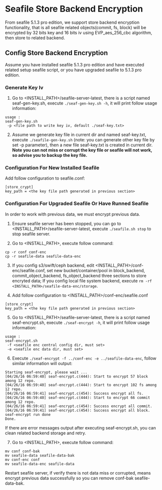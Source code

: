 # Seafile Store Backend Encryption

From seafile 5.1.3 pro edition, we support store backend encryption functionality, that is all seafile related objects(commit, fs, block) will be encrypted by 32 bits key and 16 bits iv using EVP_aes_256_cbc algorithm, then store to related backend.

## Config Store Backend Encryption

Assume you have installed seafile 5.1.3 pro edition and have executed related setup seafile script, or you have upgraded seafile to 5.1.3 pro edition.

### Generate Key Iv

1. Go to <INSTALL_PATH>/seafile-server-latest, there is a script named seaf-gen-key.sh, execute `./seaf-gen-key.sh -h`, it will print follow usage information:
```
usage :
seaf-gen-key.sh
 -p <file path to write key iv, default ./seaf-key.txt>
```

2. Assume we generate key file in current dir and named seaf-key.txt, execute `./seafile-gen-key.sh` (note: you can generate other key file by set -p parameter), then a new file seaf-key.txt is created in current dir.
**Note you can not miss or corrupt the key file or seafile will not work, so advise you to backup the key file.**

### Configuration For New Installed Seafile

Add follow configuration to seafile.conf:
```
[store_crypt]
key_path = <the key file path generated in previous section>
```

### Configuration For Upgraded Seafile Or Have Runned Seafile

In order to work with previous data, we must encrypt previous data.

1. Ensure seafile server has been stopped, you can go to <INSTALL_PATH>/seafile-server-latest, execute `./seafile.sh stop` to stop seafile server.

2. Go to <INSTALL_PATH>, execute follow command:
```
cp -r conf conf-enc
cp -r seafile-data seafile-data-enc
```

3. If you config s3/swift/ceph backend, edit <INSTALL_PATH>/conf-enc/seafile.conf, set new bucket/container/pool in block_backend, commit_object_backend, fs_object_backend three sections to store encryted data; If you config local file system backend, execute `rm -rf <INSTALL_PATH>/seafile-data-enc/storage`.

4. Add follow configuration to <INSTALL_PATH>/conf-enc/seafile.conf
```
[store_crypt]
key_path = <the key file path generated in previous section>
```

5. Go to <INSTALL_PATH>/seafile-server-latest, there is a script named seaf-encrypt.sh, execute `./seaf-encrypt -h`, it will print follow usage information:
```
usage :
seaf-encrypt.sh
 -f <seafile enc central config dir, must set>
 -e <seafile enc data dir, must set>
```

6. Execute `./seaf-encrypt -f ../conf-enc -e ../seafile-data-enc`, follow similar information will output:
```
Starting seaf-encrypt, please wait ...
[04/26/16 06:59:40] seaf-encrypt.c(444): Start to encrypt 57 block among 12 repo.
[04/26/16 06:59:40] seaf-encrypt.c(444): Start to encrypt 102 fs among 12 repo.
[04/26/16 06:59:41] seaf-encrypt.c(454): Success encrypt all fs.
[04/26/16 06:59:40] seaf-encrypt.c(444): Start to encrypt 66 commit among 12 repo.
[04/26/16 06:59:41] seaf-encrypt.c(454): Success encrypt all commit.
[04/26/16 06:59:41] seaf-encrypt.c(454): Success encrypt all block.
seaf-encrypt run done
Done.
```
If there are error messages output after executing seaf-encrypt.sh, you can clean related backend storage and retry.

7. Go to <INSTALL_PATH>, execute follow command:
```
mv conf conf-bak
mv seafile-data seafile-data-bak
mv conf-enc conf
mv seafile-data-enc seafile-data
```
Restart seafile server, if verify there is not data miss or corrupted, means encrypt previous data successfully so you can remove conf-bak seafile-data-bak.
